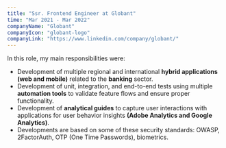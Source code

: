 ```yaml
---
title: "Ssr. Frontend Engineer at Globant"
time: "Mar 2021 - Mar 2022"
companyName: "Globant"
companyIcon: "globant-logo"
companyLink: "https://www.linkedin.com/company/globant/"
---
```


In this role, my main responsibilities were:

- Development of multiple regional and international **hybrid applications (web and mobile)** related to the **banking** sector.
- Development of unit, integration, and end-to-end tests using multiple **automation tools** to validate feature flows and ensure proper functionality.
- Development of **analytical guides** to capture user interactions with applications for user behavior insights **(Adobe Analytics and Google Analytics)**.
- Developments are based on some of these security standards: OWASP, 2FactorAuth, OTP (One Time Passwords), biometrics.

